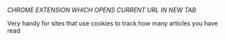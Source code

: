 *CHROME EXTENSION WHICH OPENS CURRENT URL IN NEW TAB*

Very handy for sites that use cookies to track how many articles you have read